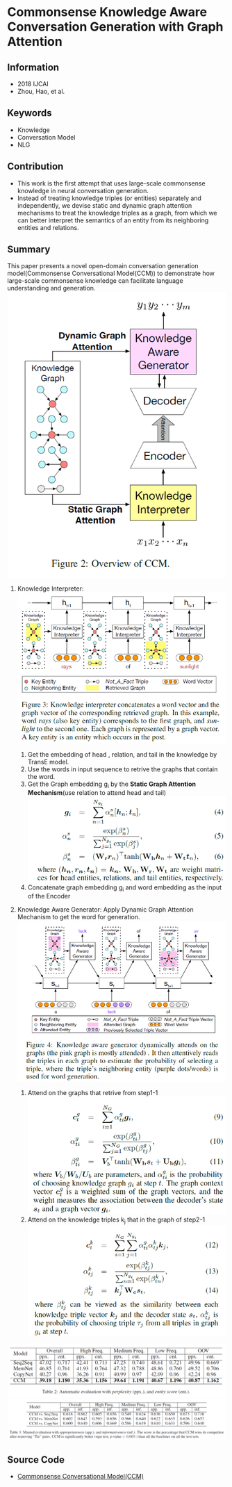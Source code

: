 # Commonsense Knowledge Aware Conversation Generation with Graph Attention
## Information
- 2018 IJCAI
- Zhou, Hao, et al.

## Keywords
- Knowledge
- Conversation Model
- NLG

## Contribution
- This work is the first attempt that uses large-scale commonsense knowledge in neural conversation generation.
- Instead of treating knowledge triples (or entities) separately and independently, we devise static and dynamic graph attention mechanisms to treat the knowledge triples as a graph, from which we can better interpret the semantics of an entity from its neighboring entities and relations.

## Summary
This paper presents a novel open-domain conversation generation model(Commonsense Conversational Model(CCM)) to demonstrate how large-scale commonsense knowledge can facilitate language understanding and generation.
![Model Structure of Commonsense Conversational Model(CCM)](pic/Knowledge_Aware_Conversation_Generation_with_Graph_Attention_fig1.PNG)
1. Knowledge Interpreter:
	![Model Structure of Knowledge Interpreter](pic/Knowledge_Aware_Conversation_Generation_with_Graph_Attention_fig2.PNG)
	1. Get the embedding of head , relation, and tail in the knowledge by TransE model.
	2. Use the words in input sequence to retrive the graphs that contain the word.
	3. Get the Graph embedding g<sub>i</sub> by the **Static Graph Attention Mechanism**(use relation to attend head and tail)
		![Static Graph Attention Mechanism](pic/Knowledge_Aware_Conversation_Generation_with_Graph_Attention_fig3.PNG)
	4. Concatenate graph embedding g<sub>i</sub> and word embedding as the input of the Encoder

2. Knowledge Aware Generator:
	Apply Dynamic Graph Attention Mechanism to get the word for generation.
	![Dynamic Graph Attention Mechanism](pic/Knowledge_Aware_Conversation_Generation_with_Graph_Attention_fig4.PNG)
	1. Attend on the graphs that retrive from step1-1
		![Dynamic Graph Attention that Attend on graphs](pic/Knowledge_Aware_Conversation_Generation_with_Graph_Attention_fig5.PNG)
	2. Attend on the knowledge triples k<sub>j</sub> that in the graph of step2-1
		![Dynamic Graph Attention that Attend on triples](pic/Knowledge_Aware_Conversation_Generation_with_Graph_Attention_fig6.PNG)

![Results of automatic evaluation](pic/Knowledge_Aware_Conversation_Generation_with_Graph_Attention_fig7.PNG)
![Results of manual evaluation](pic/Knowledge_Aware_Conversation_Generation_with_Graph_Attention_fig8.PNG)


## Source Code
- [Commonsense Conversational Model(CCM)](https://github.com/tuxchow/ccm)
